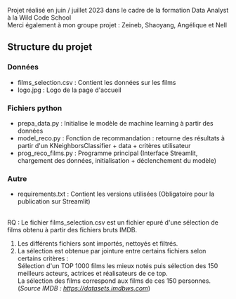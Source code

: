 Projet réalisé en juin / juillet 2023 dans le cadre de la formation Data Analyst à la Wild Code School<br>
Merci également à mon groupe projet : Zeineb, Shaoyang, Angélique et Nell

## Structure du projet
### Données
* films_selection.csv : Contient les données sur les films
* logo.jpg : Logo de la page d'accueil
  
### Fichiers python
* prepa_data.py : Initialise le modèle de machine learning à partir des données
* model_reco.py : Fonction de recommandation : retourne des résultats à partir d'un KNeighborsClassifier + data + critères utilisateur
* prog_reco_films.py : Programme principal (Interface Streamlit, chargement des données, initialisation + déclenchement du modèle)

### Autre
* requirements.txt : Contient les versions utilisées (Obligatoire pour la publication sur Streamlit)
<br>
RQ : Le fichier films_selection.csv est un fichier epuré d'une sélection de films obtenu à partir des fichiers bruts IMDB.<br>

1) Les différents fichiers sont importés, nettoyés et filtrés.<br>
2) La sélection est obtenue par jointure entre certains fichiers selon certains critères :<br>
Sélection d'un TOP 1000 films les mieux notés puis sélection des 150 meilleurs acteurs, actrices et réalisateurs de ce top.<br>
La sélection des films correspond aux films de ces 150 personnes.<br>
(*Source IMDB : https://datasets.imdbws.com*)
